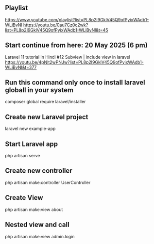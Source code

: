 ## Playlist 
https://www.youtube.com/playlist?list=PL8p2I9GklV45Q9ofPyixWAdb1-WLiBvNl
https://youtu.be/0au7Cz0c2wk?list=PL8p2I9GklV45Q9ofPyixWAdb1-WLiBvNl&t=45

## Start continue from here: 20 May 2025 (6 pm)
Laravel 11 tutorial in Hindi #12 Subview | include view in laravel
https://youtu.be/4pNlt2wPNJw?list=PL8p2I9GklV45Q9ofPyixWAdb1-WLiBvNl&t=377

## Run this command only once to install laravel globall in your system
composer global require laravel/installer

## Create new Laravel project 
laravel new example-app

## Start Laravel app
php artisan serve

## Create new controller 
php artisan make:controller UserController

## Create View 
php artisan make:view about

## Nested view and call
php artisan make:view admin.login